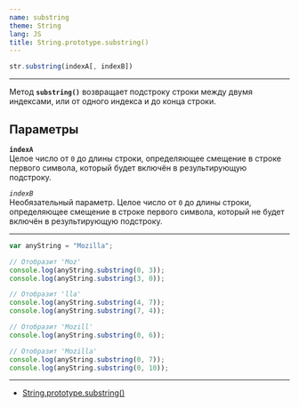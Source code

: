 ```yaml
---
name: substring
theme: String
lang: JS
title: String.prototype.substring()
---
```


```js
str.substring(indexA[, indexB])
```

---

Метод **`substring()`** возвращает подстроку строки между двумя индексами, или от одного индекса и до конца строки.

## Параметры

**`indexA`**<br />
Целое число от `0` до длины строки, определяющее смещение в строке первого символа, который будет включён в результирующую подстроку.

_`indexB`_<br />
Необязательный параметр. Целое число от `0` до длины строки, определяющее смещение в строке первого символа, который не будет включён в результирующую подстроку.

---

```js
var anyString = "Mozilla";

// Отобразит 'Moz'
console.log(anyString.substring(0, 3));
console.log(anyString.substring(3, 0));

// Отобразит 'lla'
console.log(anyString.substring(4, 7));
console.log(anyString.substring(7, 4));

// Отобразит 'Mozill'
console.log(anyString.substring(0, 6));

// Отобразит 'Mozilla'
console.log(anyString.substring(0, 7));
console.log(anyString.substring(0, 10));
```

---

- [String.prototype.substring()](https://developer.mozilla.org/ru/docs/Web/JavaScript/Reference/Global_Objects/String/substring)
